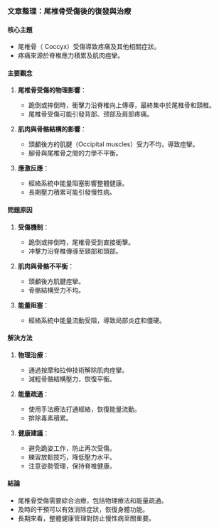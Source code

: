 ### 文章整理：尾椎骨受傷後的復發與治療

#### 核心主題
- 尾椎骨（ Coccyx）受傷導致疼痛及其他相關症狀。
- 疼痛來源於脊椎應力積累及肌肉痙攣。

#### 主要觀念
1. **尾椎骨受傷的物理影響**：
   - 跪倒或摔倒時，衝擊力沿脊椎向上傳導，最終集中於尾椎骨和頸椎。
   - 尾椎骨受傷可能引發背部、颈部及肩部疼痛。

2. **肌肉與骨骼結構的影響**：
   - 頭顱後方的肌腱（Occipital muscles）受力不均，導致痙攣。
   - 腳骨與尾椎骨之間的力學不平衡。

3. **應激反應**：
   - 經絡系統中能量阻塞影響整體健康。
   - 長期壓力積累可能引發慢性病。

#### 問題原因
1. **受傷機制**：
   - 跪倒或摔倒時，尾椎骨受到直接衝擊。
   - 冲擊力沿脊椎傳導至頸部和頭部。

2. **肌肉與骨骼不平衡**：
   - 頭顱後方肌腱痙攣。
   - 骨骼結構受力不均。

3. **能量阻塞**：
   - 經絡系統中能量流動受阻，導致局部炎症和僵硬。

#### 解決方法
1. **物理治療**：
   - 通過按摩和拉伸技術解除肌肉痙攣。
   - 減輕骨骼結構壓力，恢復平衡。

2. **能量疏通**：
   - 使用手法療法打通經絡，恢復能量流動。
   - 排除毒素積累。

3. **健康建議**：
   - 避免跪姿工作，防止再次受傷。
   - 練習放鬆技巧，降低壓力水平。
   - 注意姿勢管理，保持脊椎健康。

#### 結論
- 尾椎骨受傷需要綜合治療，包括物理療法和能量疏通。
- 及時的干預可以有效消除症狀，恢復身體功能。
- 長期來看，整體健康管理對防止慢性病至關重要。